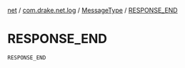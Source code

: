 [net](../../index.md) / [com.drake.net.log](../index.md) / [MessageType](index.md) / [RESPONSE_END](./-r-e-s-p-o-n-s-e_-e-n-d.md)

# RESPONSE_END

`RESPONSE_END`